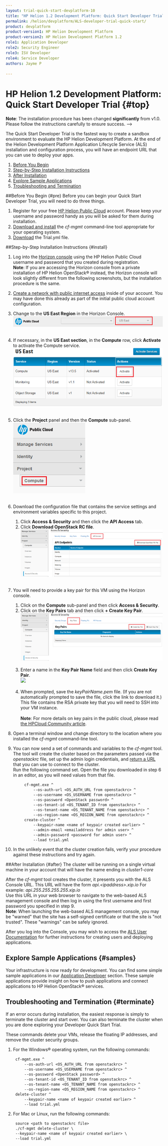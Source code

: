 ```yaml
---
layout: trial-quick-start-devplatform-10
title: "HP Helion 1.2 Development Platform: Quick Start Developer Trial "
permalink: /helion/devplatform/ALS-developer-trial-quick-start/
product: devplatform
product-version1: HP Helion Development Platform
product-version2: HP Helion Development Platform 1.2
role1: Application Developer
role2: Security Engineer
role3: ISV Developer 
role4: Service Developer
authors: Jayme P

---
```

<!--UNDER REVISION-->

<script>
function PageRefresh {
onLoad="window.refresh"
}
PageRefresh();
</script>

# HP Helion 1.2 Development Platform: Quick Start Developer Trial {#top}


**Note**: The installation procedure has been changed **significantly** from v1.0. Please follow the instructions carefully to ensure success. -->

The Quick Start Developer Trial is the fastest way to create a sandbox environment to evaluate the HP Helion Development Platform. At the end of the Helion Development Platform Application Lifecycle Service (ALS) installation and configuration process, you will have an endpoint URL that you can use to deploy your apps.

1. [Before You Begin](#pre)
2. [Step-by-Step Installation Instructions](#install)
3. [After Installation](#after)
4. [Explore Sample Applications](#samples)
5. [Troubleshooting and Termination](#terminate)

##Before You Begin {#pre}
Before you can begin your Quick Start Developer Trial, you will need to do three things.

1. Register for your free <a href="https://horizon.hpcloud.com/register" target="_blank">HP Helion Public Cloud</a> account. Please keep your username and password handy as you will be asked for them during installation.
2. [Download and install](/helion/devplatform/als/client/download/) the *cf-mgmt* command-line tool appropriate for your operating system.
3. [Download](http://clients.als.hpcloud.com/1.2/config/trial.yml) the Trial.yml file.

<!--If you don't already have a user account on the <a href="https://horizon.hpcloud.com/register" target="_blank">HP Helion Public Cloud</a>, take advantage of the <a href="http://www.hpcloud.com/cloud-credit" target="_blank">free trial offer</a> to sign up now. You will be asked to provide a phone number for verification and a credit card during registration, but there is no charge.-->

##Step-by-Step Installation Instructions {#install}
1. Log into the [Horizon console](https://horizon.hpcloud.com/) using the HP Helion Public Cloud username and password that you created during registration. <br /> **Note**: If you are accessing the Horizon console from a private installation of HP Helion OpenStack&#174; instead, the Horizon console will look slightly different from the following screenshots, but the installation procedure is the same.
2. [Create a network with public internet access](https://community.hpcloud.com/article/how-create-or-delete-network#create) inside of your account. You may have done this already as part of the initial public cloud account configuration.
4. Change to the **US East Region** in the Horizon Console.<br /><img src="media/quickstartA11.png"/><br /><br />
5. If necessary, in the **US East section**, in the **Compute** row, click **Activate** to activate the Compute service.<br /><img src="media/quickstartB11.png"/><br /><br />
3. Click the **Project** panel and then the **Compute** sub-panel.<br /><img src="media/quickstartC11.png"/><br /><br />
6. Download the configuration file that contains the service settings and environment variables specific to this project.
	1. Click **Access & Security** and then click the **API Access** tab.
	2. Click **Download OpenStack RC file**.<br /><img src="media/quickstartDownloadRCFile.png"/><br /><br />

10. You will need to provide a key pair for this VM using the Horizon console.
	1. Click on the **Compute** sub-panel and then click **Access & Security**.
	2. Click on the **Key Pairs** tab and then click **+ Create Key Pair**.<br /><img src="media/quickstartE11.png"/><br /><br />
	3. Enter a name in the **Key Pair Name** field and then click **Create Key Pair**.<br /><img src="media/quickstartkeypair"/><br /><br />
	4. When prompted, save the *keyPairName.pem* file. (If you are not automatically prompted to save the file, click the link to download it.) This file contains the RSA private key that you will need to SSH into your VM instance.<br /><br />
	**Note**: For more details on key pairs in the public cloud, please read [the HPCloud Community article](http://community.hpcloud.com/article/managing-your-key-pairs-0).	<br />

8. Open a terminal window and change directory to the location where you installed the *cf-mgmt* command-line tool.
9. You can now send a set of commands and variables to the *cf-mgmt* tool. <br />The tool will create the cluster based on the parameters passed via the *openstackrc* file, set up the admin login credentials, and [return a URL](#after) that you can use to connect to the cluster. <br />Run the following command set. Open the file you downloaded in step 6 in an editor, as you will need values from that file.
	
			cf-mgmt.exe ^
				--os-auth-url <OS_AUTH_URL from openstackrc> ^
				--os-username <OS_USERNAME from openstackrc> ^
				--os-password <OpenStack password> ^
				--os-tenant-id <OS_TENANT_ID from openstackrc> ^
				--os-tenant-name <OS_TENANT_NAME from openstackrc> ^
				--os-region-name <OS_REGION_NAME from openstackrc> ^
			create-cluster ^
				--keypair-name <name of keypair created earlier> ^
				--admin-email <emailaddress for admin user> ^
				--admin-password <password for admin user> ^
				--load trial.yml

10. In the unlikely event that the cluster creation fails, verify your procedure against these instructions and try again. 


##After Installation {#after}
The cluster will be running on a single virtual machine in your account that will have the name ending in *cluster1-core*

After the *cf-mgmt* tool creates the cluster, it presents you with the ALS Console URL. This URL will have the form *api.<*ipaddress*>.xip.io*  For example: *api.255.255.255.255.xip.io* <br /> Use this URL in your web browser to navigate to the web-based ALS management console and then log in using the first username and first password you specified in step 9. <br />**Note**: When launching the web-based ALS management console, you may be "warned" that the site has a self-signed certificate or that the site is "not trusted". These "warnings" can be safely ignored.

After you log into the Console, you may wish to access the [ALS User Documentation](/helion/devplatform/als/user/) for further instructions for creating users and deploying applications.

## Explore Sample Applications {#samples}
Your infrastructure is now ready for development. You can find some simple sample applications in our [Application Developer](/helion/devplatform/appdev/) section. These sample applications provide insight on how to push applications and connect applications to HP Helion OpenStack&#174; services. 

## Troubleshooting and Termination {#terminate}
If an error occurs during installation, the easiest response is simply to terminate the cluster and start over. You can also terminate the cluster when you are done exploring your Developer Quick Start Trial.

These commands delete your VMs, release the floating IP addresses, and remove the cluster security groups.
		
1. For the Windows&#174; operating system, run the following commands:

		cf-mgmt.exe ^ 
			--os-auth-url <OS_AUTH_URL from openstackrc> ^
			--os-username <OS_USERNAME from openstackrc> ^
			--os-password <OpenStack password> ^
			--os-tenant-id <OS_TENANT_ID from openstackrc> ^
			--os-tenant-name <OS_TENANT_NAME from openstackrc> ^
			--os-region-name <OS_REGION_NAME from openstackrc> ^
		delete-cluster ^
			--keypair-name <name of keypair created earlier> ^
			--load trial.yml 

2. For Mac or Linux, run the following commands:
 		
		source <path to openstackrc file>
		./cf-mgmt delete-cluster \
		--keypair-name <name of keypair created earlier> \
		--load trial.yml


